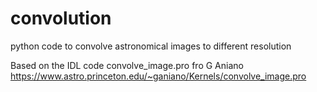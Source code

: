 # convolution
python code to convolve astronomical images to different resolution

Based on the IDL code convolve_image.pro fro G Aniano 
https://www.astro.princeton.edu/~ganiano/Kernels/convolve_image.pro
